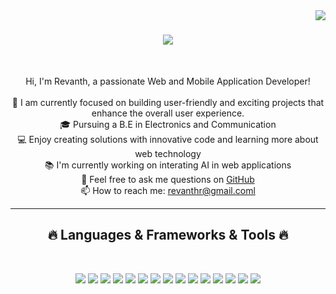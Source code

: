 <img align="right" src="https://visitor-badge.laobi.icu/badge?page_id=rangesh.rangesh">
<h1 align="center">
  <a href="https://git.io/typing-svg">
    <img src="https://readme-typing-svg.herokuapp.com/?lines=Hello,+There!+👋;I'm+Revanth!;Welcome+to+my+GitHub!&center=true&size=30">
  </a>
</h1>
<br>
<p align="center">
  Hi, I'm Revanth, a passionate Web and Mobile Application Developer! <br> <br>
  🔬 I am currently focused on building user-friendly and exciting projects that enhance the overall user experience.<br>
  🎓 Pursuing a B.E in Electronics and Communication <br>
  💻 Enjoy creating solutions with innovative code and learning more about web technology <br>
  📚 I'm currently working on interating AI in web applications <br>
  💬 Feel free to ask me questions on <a href="https://github.com/revanth2805r" title="Issues">GitHub</a> <br>
  📫 How to reach me: <a href="mailto:revanthr@gmail.com">revanthr@gmail.coml</a>
</p>

<hr>

<h2 align="center">🔥 Languages & Frameworks & Tools 🔥</h2>
<br>
<p align="center">  
  <img src="https://img.shields.io/badge/C%2B%2B-00599C?style=for-the-badge&logo=cplusplus&logoColor=white" />
  <img src="https://img.shields.io/badge/Python-3776AB?style=for-the-badge&logo=python&logoColor=white" />
  <img src="https://img.shields.io/badge/Java-007396?style=for-the-badge&logo=java&logoColor=white" />
  <img src="https://img.shields.io/badge/React-61DAFB?style=for-the-badge&logo=react&logoColor=black" />
  <img src="https://img.shields.io/badge/Node.js-339933?style=for-the-badge&logo=node.js&logoColor=white" />
  <img src="https://img.shields.io/badge/FastAPI-009688?style=for-the-badge&logo=fastapi&logoColor=white" />
  <img src="https://img.shields.io/badge/HTML5-E34F26?style=for-the-badge&logo=html5&logoColor=white" />
  <img src="https://img.shields.io/badge/CSS3-1572B6?style=for-the-badge&logo=css3&logoColor=white" />
  <img src="https://img.shields.io/badge/JavaScript-F7DF1E?style=for-the-badge&logo=javascript&logoColor=black" />
  <img src="https://img.shields.io/badge/PostgreSQL-4169E1?style=for-the-badge&logo=postgresql&logoColor=white" />
  <img src="https://img.shields.io/badge/MongoDB-47A248?style=for-the-badge&logo=mongodb&logoColor=white" />
  <img src="https://img.shields.io/badge/MySQL-00618A?style=for-the-badge&logo=mysql&logoColor=white" />
  <img src="https://img.shields.io/badge/SQLite-003B57?style=for-the-badge&logo=sqlite&logoColor=white" />
  <img src="https://img.shields.io/badge/VS%20Code-007ACC?style=for-the-badge&logo=visualstudiocode&logoColor=white" />
  <img src="https://img.shields.io/badge/AWS-232F3E?style=for-the-badge&logo=amazonaws&logoColor=white" />
</p>


<br/><br/>

